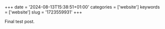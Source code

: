 +++
date = '2024-08-13T15:38:51+01:00'
categories = ['website']
keywords = ['website']
slug = '1723559931'
+++

Final test post.